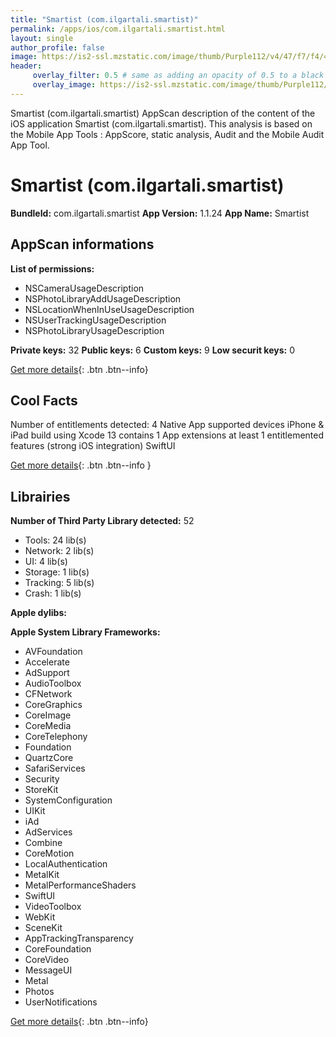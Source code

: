 ```yaml
---
title: "Smartist (com.ilgartali.smartist)"
permalink: /apps/ios/com.ilgartali.smartist.html
layout: single
author_profile: false
image: https://is2-ssl.mzstatic.com/image/thumb/Purple112/v4/47/f7/f4/47f7f4a4-e3c9-5f63-254c-06b4a836a0f3/AppIcon-1x_U007emarketing-0-7-0-0-85-220.png/512x512bb.jpg
header: 
     overlay_filter: 0.5 # same as adding an opacity of 0.5 to a black background
     overlay_image: https://is2-ssl.mzstatic.com/image/thumb/Purple112/v4/47/f7/f4/47f7f4a4-e3c9-5f63-254c-06b4a836a0f3/AppIcon-1x_U007emarketing-0-7-0-0-85-220.png/512x512bb.jpg
---
```

Smartist (com.ilgartali.smartist) AppScan description of the content of the iOS application Smartist (com.ilgartali.smartist). This analysis is based on the Mobile App Tools : AppScore, static analysis, Audit and the Mobile Audit App Tool.

# Smartist (com.ilgartali.smartist)

**BundleId:** com.ilgartali.smartist
**App Version:** 1.1.24
**App Name:** Smartist


## AppScan informations 

**List of permissions:** 
- NSCameraUsageDescription
- NSPhotoLibraryAddUsageDescription
- NSLocationWhenInUseUsageDescription
- NSUserTrackingUsageDescription
- NSPhotoLibraryUsageDescription
  
  
**Private keys:** 32
**Public keys:** 6
**Custom keys:** 9
**Low securit keys:** 0
  
[Get more details](/pricing.html){: .btn .btn--info}

## Cool Facts

Number of entitlements detected: 4
Native App
supported devices iPhone & iPad
build using Xcode 13
contains 1 App extensions
at least 1 entitlemented features (strong iOS integration)
SwiftUI
  
[Get more details](/pricing.html){: .btn .btn--info }

## Librairies 
**Number of Third Party Library detected:** 52
- Tools: 24 lib(s)
- Network: 2 lib(s)
- UI: 4 lib(s)
- Storage: 1 lib(s)
- Tracking: 5 lib(s)
- Crash: 1 lib(s)


**Apple dylibs:**


**Apple System Library Frameworks:**
- AVFoundation
- Accelerate
- AdSupport
- AudioToolbox
- CFNetwork
- CoreGraphics
- CoreImage
- CoreMedia
- CoreTelephony
- Foundation
- QuartzCore
- SafariServices
- Security
- StoreKit
- SystemConfiguration
- UIKit
- iAd
- AdServices
- Combine
- CoreMotion
- LocalAuthentication
- MetalKit
- MetalPerformanceShaders
- SwiftUI
- VideoToolbox
- WebKit
- SceneKit
- AppTrackingTransparency
- CoreFoundation
- CoreVideo
- MessageUI
- Metal
- Photos
- UserNotifications


  
[Get more details](/pricing.html){: .btn .btn--info}

